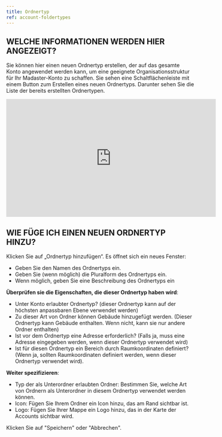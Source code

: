 ```yaml
---
title: Ordnertyp
ref: account-foldertypes
---
```


## WELCHE INFORMATIONEN WERDEN HIER ANGEZEIGT?
Sie können hier einen neuen Ordnertyp erstellen, der auf das gesamte Konto angewendet werden kann, um eine geeignete Organisationsstruktur für Ihr Madaster-Konto zu schaffen. Sie sehen eine Schaltflächenleiste mit einem Button zum Erstellen eines neuen Ordnertyps. Darunter sehen Sie die Liste der bereits erstellten Ordnertypen.

<iframe width="560" height="315" src="https://www.youtube.com/embed/ePXIawEfcuE" title="YouTube video player" frameborder="0" allow="accelerometer; autoplay; clipboard-write; encrypted-media; gyroscope; picture-in-picture" allowfullscreen></iframe>

## WIE FÜGE ICH EINEN NEUEN ORDNERTYP HINZU?
Klicken Sie auf „Ordnertyp hinzufügen“. Es öffnet sich ein neues Fenster:
- Geben Sie den Namen des Ordnertyps ein.
- Geben Sie (wenn möglich) die Pluralform des Ordnertyps ein.
- Wenn möglich, geben Sie eine Beschreibung des Ordnertyps ein


**Überprüfen sie die Eigenschaften, die dieser Ordnertyp haben wird**:
- Unter Konto erlaubter Ordnertyp? (dieser Ordnertyp kann auf der höchsten anpassbaren Ebene verwendet werden)
- Zu dieser Art von Ordner können Gebäude hinzugefügt werden. (Dieser Ordnertyp kann Gebäude enthalten. Wenn nicht, kann sie nur andere Ordner enthalten)
- Ist vor dem Ordnertyp eine Adresse erforderlich? (Falls ja, muss eine Adresse eingegeben werden, wenn dieser Ordnertyp verwendet wird)
- Ist für diesen Ordnertyp ein Bereich durch Raumkoordinaten definiert? (Wenn ja, sollten Raumkoordinaten definiert werden, wenn dieser Ordnertyp verwendet wird).


**Weiter spezifizieren**:
- Typ der als Unterordner erlaubten Ordner: Bestimmen Sie, welche Art von Ordnern als Unterordner in diesem Ordnertyp verwendet werden können.
- Icon: Fügen Sie Ihrem Ordner ein Icon hinzu, das am Rand sichtbar ist.
- Logo: Fügen Sie Ihrer Mappe ein Logo hinzu, das in der Karte der Accounts sichtbar wird.

Klicken Sie auf "Speichern" oder "Abbrechen".
